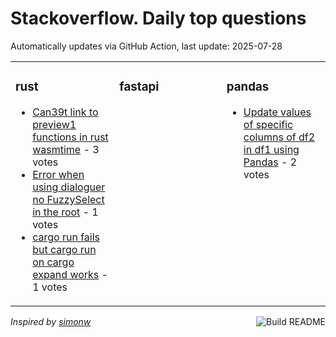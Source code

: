 # Stackoverflow. Daily top questions 

Automatically updates via GitHub Action, last update: <!-- date starts -->2025-07-28<!-- date ends -->


<table><tr><td valign="top" width="33%">

### rust
<!-- rust starts -->
* [Can39t link to preview1 functions in rust wasmtime](https://stackoverflow.com/questions/79716774/cant-link-to-preview1-functions-in-rust-wasmtime) - 3 votes
* [Error when using dialoguer no FuzzySelect in the root](https://stackoverflow.com/questions/79716788/error-when-using-dialoguer-no-fuzzyselect-in-the-root) - 1 votes
* [cargo run fails but cargo run on cargo expand works](https://stackoverflow.com/questions/79716743/cargo-run-fails-but-cargo-run-on-cargo-expand-works) - 1 votes
<!-- rust ends -->
</td><td valign="top" width="34%">


### fastapi
<!-- fastapi starts -->

<!-- fastapi ends -->
</td><td valign="top" width="34%">


### pandas
<!-- pandas starts -->
* [Update values of specific columns of df2 in df1 using Pandas](https://stackoverflow.com/questions/79716225/update-values-of-specific-columns-of-df2-in-df1-using-pandas) - 2 votes
<!-- pandas ends -->
</td></tr></table>

<a href="https://github.com/hp0404/hp0404/actions"><img src="https://github.com/hp0404/hp0404/workflows/Build%20README/badge.svg" align="right" alt="Build README"></a> <p>*Inspired by  [simonw](https://github.com/simonw/simonw)*</p>
